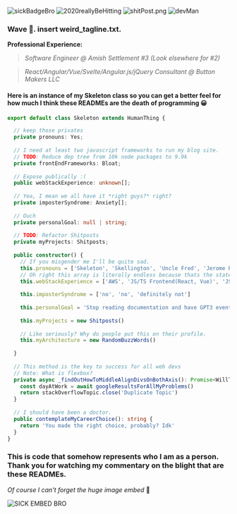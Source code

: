 ![sickBadgeBro](https://img.shields.io/badge/Taso-Build%20Failed-red) ![2020reallyBeHitting](https://img.shields.io/badge/Year%20of%202020-Build%20Failed-red) ![shitPost.png](https://img.shields.io/badge/Shitpost%20God-Passing-green) ![devMan](https://img.shields.io/badge/Skillful%20Dev-Dangerous%20Warning-yellow)

### Wave 👋. insert weird_tagline.txt.

**Professional Experience:**

>*Software Engineer @ Amish Settlement #3 (Look elsewhere for #2)*

>*React/Angular/Vue/Svelte/Angular.js/jQuery Consultant @ Button Makers LLC*

#### Here is an instance of my Skeleton class so you can get a better feel for how much I think these READMEs are the death of programming 😀
```typescript
export default class Skeleton extends HumanThing {

  // keep those privates
  private pronouns: Yes;
  
  // I need at least two javascript frameworks to run my blog site.
  // TODO: Reduce dep tree from 10k node packages to 9.9k
  private frontEndFrameworks: Bloat;
  
  // Expose publically :(
  public webStackExperience: unknown[];
  
  // Yea, I mean we all have it *right guys?* right?
  private imposterSyndrome: Anxiety[];
  
  // Ouch
  private personalGoal: null | string;
  
  // TODO: Refactor Shitposts
  private myProjects: Shitposts;
  
  public constructor() {
    // If you misgender me I'll be quite sad.
    this.pronouns = ['Skeleton', 'Skellington', 'Uncle Fred', 'Jerome Powell']
    // Oh right this array is literally endless because thats the state of Web Dev in 2020 #ThanksRecruiters
    this.webStackExperience = ['AWS', 'JS/TS Frontend(React, Vue)', 'JS/TS Backend(Express, Next)', 'HTML/CSS', 'CI/CD', 'Serverless', 'Docker & Kubernetes', ...]
    
    this.imposterSyndrome = ['no', 'no', 'definitely not']
    
    this.personalGoal = 'Stop reading documentation and have GPT3 eventually take my job'
    
    this.myProjects = new Shitposts()
    
    // Like seriously? Why do people put this on their profile.
    this.myArchitecture = new RandomBuzzWords()
    
  }
  
  // This method is the key to success for all web devs
  // Note: What is flexbox?
  private async _findOutHowToMiddleAlignDivsOnBothAxis(): Promise<WillToProgram> {
    const dayAtWork = await googleResultsForAllMyProblems()
    return stackOverflowTopic.close('Duplicate Topic')
  }
  
  // I should have been a doctor.
  public contemplateMyCareerChoice(): string {
    return 'You made the right choice, probably? Idk'
  }
}
```

### This is code that somehow represents who I am as a person. Thank you for watching my commentary on the blight that are these READMEs.

*Of course I can't forget the huge image embed* 🤦‍

![SICK EMBED BRO](https://repository-images.githubusercontent.com/296122398/ec6f6780-f908-11ea-8baa-da3843073676)

